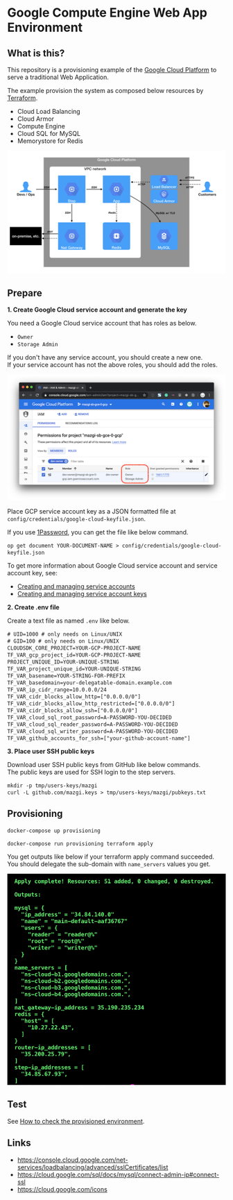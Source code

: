 # Google Compute Engine Web App Environment

## What is this?

This repository is a provisioning example of the [Google Cloud Platform](https://cloud.google.com/) to serve a traditional Web Application.

The example provision the system as composed below resources by [Terraform](https://www.terraform.io/).

- Cloud Load Balancing
- Cloud Armor
- Compute Engine
- Cloud SQL for MySQL
- Memorystore for Redis

![overview](docs/images/overview.png)

## Prepare

**1. Create Google Cloud service account and generate the key**

You need a Google Cloud service account that has roles as below.

- `Owner`
- `Storage Admin`

If you don't have any service account, you should create a new one.  
If your service account has not the above roles, you should add the roles.

![gcp-console.service-account](docs/images/gcp-console.service-account.png)

Place GCP service account key as a JSON formatted file at `config/credentials/google-cloud-keyfile.json`.

If you use [1Password](https://1password.com/downloads/command-line/), you can get the file like below command.

```shellsession
op get document YOUR-DOCUMENT-NAME > config/credentials/google-cloud-keyfile.json
```

To get more information about Google Cloud service account and service account key, see:

- [Creating and managing service accounts](https://cloud.google.com/iam/docs/creating-managing-service-accounts)
- [Creating and managing service account keys](https://cloud.google.com/iam/docs/creating-managing-service-account-keys)

**2. Create .env file**

Create a text file as named `.env` like below.

```
# UID=1000 # only needs on Linux/UNIX
# GID=100 # only needs on Linux/UNIX
CLOUDSDK_CORE_PROJECT=YOUR-GCP-PROJECT-NAME
TF_VAR_gcp_project_id=YOUR-GCP-PROJECT-NAME
PROJECT_UNIQUE_ID=YOUR-UNIQUE-STRING
TF_VAR_project_unique_id=YOUR-UNIQUE-STRING
TF_VAR_basename=YOUR-STRING-FOR-PREFIX
TF_VAR_basedomain=your-delegatable-domain.example.com
TF_VAR_ip_cidr_range=10.0.0.0/24
TF_VAR_cidr_blocks_allow_http=["0.0.0.0/0"]
TF_VAR_cidr_blocks_allow_http_restricted=["0.0.0.0/0"]
TF_VAR_cidr_blocks_allow_ssh=["0.0.0.0/0"]
TF_VAR_cloud_sql_root_password=A-PASSWORD-YOU-DECIDED
TF_VAR_cloud_sql_reader_password=A-PASSWORD-YOU-DECIDED
TF_VAR_cloud_sql_writer_password=A-PASSWORD-YOU-DECIDED
TF_VAR_github_accounts_for_ssh=["your-github-account-name"]
```

**3. Place user SSH public keys**

Download user SSH public keys from GitHub like below commands.  
The public keys are used for SSH login to the step servers.

```shellsession
mkdir -p tmp/users-keys/mazgi
curl -L github.com/mazgi.keys > tmp/users-keys/mazgi/pubkeys.txt
```

## Provisioning

```shellsession
docker-compose up provisioning
```

```shellsession
docker-compose run provisioning terraform apply
```

You get outputs like below if your terraform apply command succeeded.  
You should delegate the sub-domain with `name_servers` values you get.

![terraform-outputs](docs/images/terraform-outputs.png)

## Test

See [How to check the provisioned environment](how-to-check-the-provisioned-environment.md).

## Links

- https://console.cloud.google.com/net-services/loadbalancing/advanced/sslCertificates/list
- https://cloud.google.com/sql/docs/mysql/connect-admin-ip#connect-ssl
- https://cloud.google.com/icons
